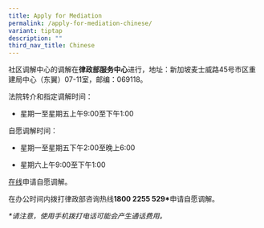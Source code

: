 ```yaml
---
title: Apply for Mediation
permalink: /apply-for-mediation-chinese/
variant: tiptap
description: ""
third_nav_title: Chinese
---
```

<p>社区调解中心的调解在<strong>律政部服务中心</strong>进行，地址：新加坡麦士威路45号市区重建局中心（东翼）07-11室，邮编：069118。</p>
<p>法院转介和指定调解时间：</p>
<ul data-tight="true" class="tight">
<li>
<p>星期一至星期五上午9:00至下午1:00</p>
</li>
</ul>
<p>自愿调解时间：</p>
<ul data-tight="true" class="tight">
<li>
<p>星期一至星期五下午2:00至晚上6:00</p>
</li>
<li>
<p>星期六上午9:00至下午1:00</p>
</li>
</ul>
<p><a href="https://eservices.mlaw.gov.sg/cmc/mediatorsportal/direct-intake/" rel="noopener noreferrer nofollow" target="_blank"><u>在线</u></a>申请自愿调解。</p>
<p>在办公时间内拨打律政部咨询热线<strong>1800 2255 529*</strong>申请自愿调解。</p>
<p><em>*请注意，使用手机拨打电话可能会产生通话费用。</em>
</p>